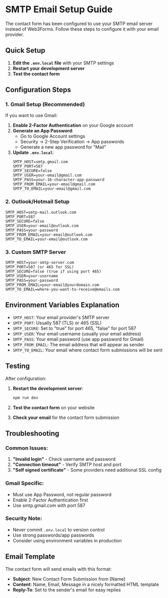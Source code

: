 # SMTP Email Setup Guide

The contact form has been configured to use your SMTP email server instead of Web3Forms. Follow these steps to configure it with your email provider.

## Quick Setup

1. **Edit the `.env.local` file** with your SMTP settings
2. **Restart your development server**
3. **Test the contact form**

## Configuration Steps

### 1. Gmail Setup (Recommended)

If you want to use Gmail:

1. **Enable 2-Factor Authentication** on your Google account
2. **Generate an App Password**:
   - Go to Google Account settings
   - Security → 2-Step Verification → App passwords
   - Generate a new app password for "Mail"
3. **Update `.env.local`**:
   ```
   SMTP_HOST=smtp.gmail.com
   SMTP_PORT=587
   SMTP_SECURE=false
   SMTP_USER=your-email@gmail.com
   SMTP_PASS=your-16-character-app-password
   SMTP_FROM_EMAIL=your-email@gmail.com
   SMTP_TO_EMAIL=your-email@gmail.com
   ```

### 2. Outlook/Hotmail Setup

```
SMTP_HOST=smtp-mail.outlook.com
SMTP_PORT=587
SMTP_SECURE=false
SMTP_USER=your-email@outlook.com
SMTP_PASS=your-password
SMTP_FROM_EMAIL=your-email@outlook.com
SMTP_TO_EMAIL=your-email@outlook.com
```

### 3. Custom SMTP Server

```
SMTP_HOST=your-smtp-server.com
SMTP_PORT=587 (or 465 for SSL)
SMTP_SECURE=false (true if using port 465)
SMTP_USER=your-username
SMTP_PASS=your-password
SMTP_FROM_EMAIL=your-email@yourdomain.com
SMTP_TO_EMAIL=where-you-want-to-receive@emails.com
```

## Environment Variables Explanation

- `SMTP_HOST`: Your email provider's SMTP server
- `SMTP_PORT`: Usually 587 (TLS) or 465 (SSL)
- `SMTP_SECURE`: Set to "true" for port 465, "false" for port 587
- `SMTP_USER`: Your email username (usually your email address)
- `SMTP_PASS`: Your email password (use app password for Gmail)
- `SMTP_FROM_EMAIL`: The email address that will appear as sender
- `SMTP_TO_EMAIL`: Your email where contact form submissions will be sent

## Testing

After configuration:

1. **Restart the development server**:
   ```bash
   npm run dev
   ```

2. **Test the contact form** on your website
3. **Check your email** for the contact form submission

## Troubleshooting

### Common Issues:

1. **"Invalid login"** - Check username and password
2. **"Connection timeout"** - Verify SMTP host and port
3. **"Self signed certificate"** - Some providers need additional SSL config

### Gmail Specific:
- Must use App Password, not regular password
- Enable 2-Factor Authentication first
- Use smtp.gmail.com with port 587

### Security Note:
- Never commit `.env.local` to version control
- Use strong passwords/app passwords
- Consider using environment variables in production

## Email Template

The contact form will send emails with this format:
- **Subject**: New Contact Form Submission from [Name]
- **Content**: Name, Email, Message in a nicely formatted HTML template
- **Reply-To**: Set to the sender's email for easy replies
